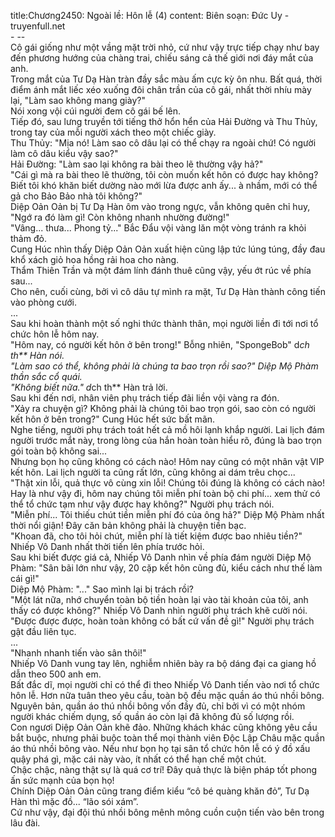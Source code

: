 title:Chương2450: Ngoài lề: Hôn lễ (4)
content:
Biên soạn: Đức Uy - truyenfull.net<br>- --<br>Cô gái giống như một vầng mặt trời nhỏ, cứ như vậy trực tiếp chạy như bay đến phương hướng của chàng trai, chiếu sáng cả thế giới nơi đáy mắt của anh.<br>Trong mắt của Tư Dạ Hàn tràn đầy sắc màu ấm cực kỳ ôn nhu. Bất quá, thời điểm ánh mắt liếc xéo xuống đôi chân trần của cô gái, nhất thời nhíu mày lại, "Làm sao không mang giày?"<br>Nói xong vội cúi người đem cô gái bế lên.<br>Tiếp đó, sau lưng truyền tới tiếng thở hổn hển của Hải Đường và Thu Thủy, trong tay của mỗi người xách theo một chiếc giày.<br>Thu Thủy: "Mịa nó! Làm sao cô dâu lại có thể chạy ra ngoài chứ! Có người làm cô dâu kiểu vậy sao?"<br>Hải Đường: "Làm sao lại không ra bài theo lẽ thường vậy hả?"<br>"Cái gì mà ra bài theo lẽ thường, tôi còn muốn kết hôn có được hay không? Biết tôi khó khăn biết dường nào mới lừa được anh ấy... à nhầm, mới có thể gả cho Bảo Bảo nhà tôi không?"<br>Diệp Oản Oản bị Tư Dạ Hàn ôm vào trong ngực, vẫn không quên chỉ huy, "Ngớ ra đó làm gì! Còn không nhanh nhường đường!"<br>"Vâng... thưa... Phong tỷ..." Bắc Đẩu vội vàng lăn một vòng tránh ra khỏi thảm đỏ.<br>Cung Húc nhìn thấy Diệp Oản Oản xuất hiện cũng lập tức lúng túng, đầy đau khổ xách giỏ hoa hồng rải hoa cho nàng.<br>Thẩm Thiên Trần và một đám lính đánh thuê cũng vậy, yếu ớt rúc về phía sau...<br>Cho nên, cuối cùng, bởi vì cô dâu tự mình ra mặt, Tư Dạ Hàn thành công tiến vào phòng cưới.<br>...<br>Sau khi hoàn thành một số nghi thức thành thân, mọi người liền đi tới nơi tổ chức hôn lễ hôm nay.<br>"Hôm nay, có người kết hôn ở bên trong!" Bỗng nhiên, "SpongeBob" d*ch th** Hàn nói.<br>"Làm sao có thể, không phải là chúng ta bao trọn rồi sao?" Diệp Mộ Phàm thần sắc cổ quái.<br>"Không biết nữa." d*ch th** Hàn trả lời.<br>Sau khi đến nơi, nhân viên phụ trách tiếp đãi liền vội vàng ra đón.<br>"Xảy ra chuyện gì? Không phải là chúng tôi bao trọn gói, sao còn có người kết hôn ở bên trong?" Cung Húc hết sức bất mãn.<br>Nghe tiếng, người phụ trách toát hết cả mồ hôi lạnh khắp người. Lai lịch đám người trước mắt này, trong lòng của hắn hoàn toàn hiểu rõ, đúng là bao trọn gói toàn bộ không sai...<br>Nhưng bọn họ cũng không có cách nào! Hôm nay cũng có một nhân vật VIP kết hôn. Lai lịch người ta cũng rất lớn, cũng không ai dám trêu chọc...<br>"Thật xin lỗi, quả thực vô cùng xin lỗi! Chúng tôi đúng là không có cách nào! Hay là như vậy đi, hôm nay chúng tôi miễn phí toàn bộ chi phí... xem thử có thể tổ chức tạm như vậy được hay không?" Người phụ trách nói.<br>"Miễn phí... Tôi thiếu chút tiền miễn phí đó của ông hả?" Diệp Mộ Phàm nhất thời nổi giận! Đây căn bản không phải là chuyện tiền bạc.<br>"Khoan đã, cho tôi hỏi chút, miễn phí là tiết kiệm được bao nhiêu tiền?" Nhiếp Vô Danh nhất thời tiến lên phía trước hỏi.<br>Sau khi biết được giá cả, Nhiếp Vô Danh nhìn về phía đám người Diệp Mộ Phàm: "Sân bãi lớn như vậy, 20 cặp kết hôn cũng đủ, kiểu cách như thế làm cái gì!"<br>Diệp Mộ Phàm: "..." Sao mình lại bị trách rồi?<br>"Một lát nữa, nhớ chuyển toàn bộ tiền hoàn lại vào tài khoản của tôi, anh thấy có được không?" Nhiếp Vô Danh nhìn người phụ trách khẽ cười nói.<br>"Được được được, hoàn toàn không có bất cứ vấn đề gì!" Người phụ trách gật đầu liên tục.<br>...<br>"Nhanh nhanh tiến vào sân thôi!"<br>Nhiếp Vô Danh vung tay lên, nghiễm nhiên bày ra bộ dáng đại ca giang hồ dẫn theo 500 anh em.<br>Bất đắc dĩ, mọi người chỉ có thể đi theo Nhiếp Vô Danh tiến vào nơi tổ chức hôn lễ. Hơn nữa tuân theo yêu cầu, toàn bộ đều mặc quần áo thú nhồi bông.<br>Nguyên bản, quần áo thú nhồi bông vốn đầy đủ, chỉ bởi vì có một nhóm người khác chiếm dụng, số quần áo còn lại đã không đủ số lượng rồi.<br>Con ngươi Diệp Oản Oản khẽ đảo. Những khách khác cũng không yêu cầu bắt buộc, nhưng phải buộc toàn thể mọi thành viên Độc Lập Châu mặc quần áo thú nhồi bông vào. Nếu như bọn họ tại sân tổ chức hôn lễ có ý đồ xấu quậy phá gì, mặc cái này vào, ít nhất có thể hạn chế một chút.<br>Chậc chậc, nàng thật sự là quá cơ trí! Đây quả thực là biện pháp tốt phong ấn sức mạnh của bọn họ!<br>Chính Diệp Oản Oản cũng trang điểm kiểu “cô bé quàng khăn đỏ”, Tư Dạ Hàn thì mặc đồ... “lão sói xám”.<br>Cứ như vậy, đại đội thú nhồi bông mênh mông cuồn cuộn tiến vào bên trong lâu đài.
